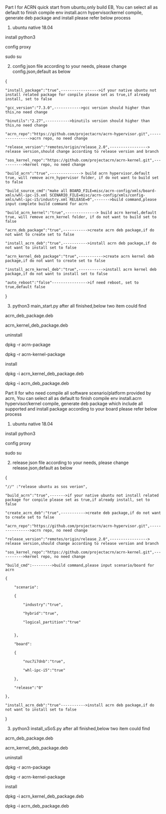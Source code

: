 Part I
for ACRN quick start from ubuntu,only build EB, You can select all as default to finish compile env install.acrn hypervisor/kernel compile, generate deb package and install
please refer below process
1. ubuntu native 18.04

install python3

config proxy

sudo su

2. config json file according to your needs, please change config.json,default as below

{
	
	"install_package":"true",----------------->if your native ubuntu not install related package for conpile please set as true,if already install, set to false
	
	"gcc_version":"7.3.0",------------>gcc version should higher than this,no need change
	
	"binutils":"2.27",----------->binutils version should higher than this,no need change
	
	"acrn_repo":"https://github.com/projectacrn/acrn-hypervisor.git",---------------->acrn repo, no need change
	
	"release_version":"remotes/origin/release_2.0",-----------------> release version,should change according to release version and branch
	
	"sos_kernel_repo":"https://github.com/projectacrn/acrn-kernel.git",----------->kernel repo, no need change
	
	"build_acrn":"true",--------------> build acrn hypervisor,default true, will remove acrn_hypervisor folder, if do not want to build set to false
	
	"build_source_cmd":"make all BOARD_FILE=misc/acrn-config/xmls/board-xmls/whl-ipc-i5.xml SCENARIO_FILE=misc/acrn-config/xmls/config-xmls/whl-ipc-i5/industry.xml RELEASE=0",------->build command,please input complete build command for acrn
	
	"build_acrn_kernel":"true",--------------> build acrn kernel,default true, will remove acrn_kernel folder, if do not want to build set to false
	
	"acrn_deb_package":"true",----------->create acrn deb package,if do not want to create set to false
	
	"install_acrn_deb":"true",----------->install acrn deb package,if do not want to install set to false
	
	"acrn_kernel_deb_package":"true",----------->create acrn kernel deb package,if do not want to create set to false
	
	"install_acrn_kernel_deb":"true",----------->install acrn kernel deb package,if do not want to install set to false
	
	"auto_reboot":"false"---------------->if need reboot, set to true,default false
	
}

3. python3 main_start.py
after all finished,below two item could find

acrn_deb_package.deb

acrn_kernel_deb_package.deb


uninstall

dpkg -r acrn-package

dpkg -r acrn-kernel-package


install

dpkg -i acrn_kernel_deb_package.deb

dpkg -i acrn_deb_package.deb


Part II
for who need compile all software scenario/platform provided by acrn, You can select all as default to finish compile env install.acrn hypervisor/kernel compile, generate deb package which include all supported and install package according to your board
please refer below process
1. ubuntu native 18.04

install python3

config proxy

sudo su

2. release json file according to your needs, please change release.json,default as below

{

	"//" :"release ubuntu as sos verion",
	
	"build_acrn":"true",------->if your native ubuntu not install related package for conpile please set as true,if already install, set to false
	
	"create_acrn_deb":"true",----------->create deb package,if do not want to create set to false
	
	"acrn_repo":"https://github.com/projectacrn/acrn-hypervisor.git",---------------->acrn repo, no need change
	
	"release_version":"remotes/origin/release_2.0",-----------------> release version,should change according to release version and branch
	
	"sos_kernel_repo":"https://github.com/projectacrn/acrn-kernel.git",----------->kernel repo, no need change
	
	"build_cmd":--------->build command,please input scenario/board for acrn
	
	{
	
		"scenario":
		
		{
		
			"industry":"true",
			
			"hybrid":"true",
			
			"logical_partition":"true"
			

		},
		
		"board":
		
		{
		
			"nuc7i7dnb":"true",
			
			"whl-ipc-i5":"true"
			
		},
		
		"release":"0"
		
	},
	
	"install_acrn_deb":"true"----------->install acrn deb package,if do not want to install set to false
	
}

3. python3 install_uSoS.py
after all finished,below two item could find

acrn_deb_package.deb

acrn_kernel_deb_package.deb


uninstall

dpkg -r acrn-package

dpkg -r acrn-kernel-package


install

dpkg -i acrn_kernel_deb_package.deb

dpkg -i acrn_deb_package.deb
